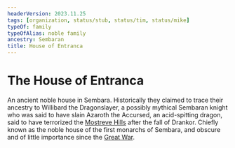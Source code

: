 ```yaml
---
headerVersion: 2023.11.25
tags: [organization, status/stub, status/tim, status/mike]
typeOf: family
typeOfAlias: noble family
ancestry: Sembaran
title: House of Entranca
---
```

# The House of Entranca

An ancient noble house in Sembara. Historically they claimed to trace their ancestry to Willibard the Dragonslayer, a possibly mythical Sembaran knight who was said to have slain Azaroth the Accursed, an acid-spitting dragon, said to have terrorized the [Mostreve Hills](<../../gazetteer/greater-sembara/mostreve-hills.md>) after the fall of Drankor. Chiefly known as the noble house of the first monarchs of Sembara, and obscure and of little importance since the [Great War](<../../events/1500s/great-war.md>).
 